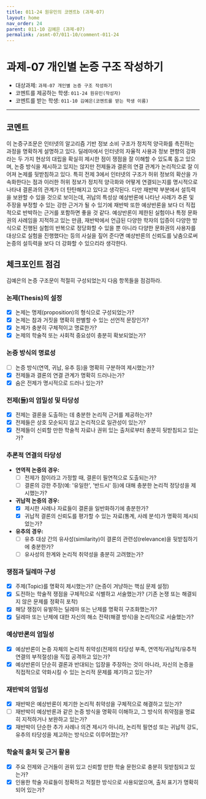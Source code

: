 ```yaml
---
title: 011-24 원유민의 코멘트b (과제-07) 
layout: home
nav_order: 24
parent: 011-10 김예은 (과제-07)
permalink: /asmt-07/011-10/comment-011-24
---
```


# 과제-07 개인별 논증 구조 작성하기

- 대상과제: `과제-07 개인별 논증 구조 작성하기`
- 코멘트를 제공하는 학생: `011-24 원유민(작성자)` 
- 코멘트를 받는 학생: `011-10 김예은(코멘트를 받는 학생 이름)` 

---

## 코멘트

이 논증구조문은 인터넷의 알고리즘 기반 정보 소비 구조가 정치적 양극화를 촉진하는 과정을 명확하게 설명하고 있다. 딜레마에서 인터넷의 자율적 사용과 정보 편향의 강화라는 두 가지 현상의 대립을 확실히 제시한 점이 쟁점을 잘 이해할 수 있도록 돕고 있으며, 논증 방식을 제시하고 있지는 않지만 전제들과 결론의 연결 관계가 논리적으로 잘 이어져 논제를 뒷받침하고 있다. 특히 전제 3에서 인터넷의 구조가 허위 정보의 확산을 가속화한다는 점과 이러한 허위 정보가 정치적 양극화와 어떻게 연결되는지를 명시적으로 나타내 결론과의 관계가 더 탄탄해지고 있다고 생각된다. 
다만 재반박 부분에서 설득력을 보완할 수 있을 것으로 보이는데, 귀납의 특성상 예상반론에 나타난 사례가 추론 및 주장을 부정할 수 있는 강한 근거가 될 수 있기에 재반박 또한 예상반론을 보다 더 직접적으로 반박하는 근거를 포함하면 좋을 것 같다. 예상반론이 제한된 실험이나 특정 문화권의 사례임을 지적하고 있는 만큼, 재반박에서 언급된 다양한 학자의 입증이 다양한 방식으로 진행된 실험의 반복으로 정당화할 수 있을 뿐 아니라 다양한 문화권의 사용자를 대상으로 실험을 진행했다는 등의 사실을 짚어 준다면 예상반론의 신뢰도를 낮춤으로써 논증의 설득력을 보다 더 강화할 수 있으리라 생각한다.

## 체크포인트 점검

김예은의 논증 구조문이 적절히 구성되었는지 다음 항목들을 점검하라.

### **논제(Thesis)의 설정**
- [x] 논제는 명제(proposition)의 형식으로 구성되었는가?
- [x] 논제는 참과 거짓을 명확히 판별할 수 있는 선언적 문장인가?
- [x] 논제가 충분히 구체적이고 명료한가?
- [x] 논제의 학술적 또는 사회적 중요성이 충분히 확보되었는가?

### **논증 방식의 명료성**
- [ ] 논증 방식(연역, 귀납, 유추 등)을 명확히 구분하여 제시했는가?
- [x] 전제들과 결론의 연결 관계가 명확히 드러나는가?
- [x] 숨은 전제가 명시적으로 드러나 있는가?

### **전제(들)의 엄밀성 및 타당성**
- [x] 전제는 결론을 도출하는 데 충분한 논리적 근거를 제공하는가?
- [x] 전제들은 상호 모순되지 않고 논리적으로 일관성이 있는가?
- [x] 전제들이 신뢰할 만한 학술적 자료나 권위 있는 출처로부터 충분히 뒷받침되고 있는가?

### **추론적 연결의 타당성**
- **연역적 논증의 경우:**
  - [ ] 전제가 참이라고 가정할 때, 결론이 필연적으로 도출되는가?
  - [ ] 결론의 강한 주장(예: '유일한', '반드시' 등)에 대해 충분한 논리적 정당성을 제시했는가?

- **귀납적 논증의 경우:**
  - [x] 제시한 사례나 자료들이 결론을 일반화하기에 충분한가?
  - [x] 귀납적 결론의 신뢰도를 평가할 수 있는 자료(통계, 사례 분석)가 명확히 제시되었는가?

- **유추의 경우:**
  - [ ] 유추 대상 간의 유사성(similarity)이 결론의 관련성(relevance)을 뒷받침하기에 충분한가?
  - [ ] 유사성의 한계와 논리적 취약성을 충분히 고려했는가?

### **쟁점과 딜레마 구성**
- [x] 주제(Topic)를 명확히 제시했는가? (논증이 겨냥하는 핵심 문제 설정)
- [x] 도전하는 학술적 쟁점을 구체적으로 식별하고 서술했는가? (기존 논쟁 또는 해결되지 않은 문제를 정확히 포착)
- [x] 해당 쟁점이 유발하는 딜레마 또는 난제를 명확히 구조화했는가?
- [x] 딜레마 또는 난제에 대한 자신의 해소 전략(해결 방식)을 논리적으로 서술했는가?

### **예상반론의 엄밀성**
- [x] 예상반론이 논증 자체의 논리적 취약성(전제의 타당성 부족, 연역적/귀납적/유추적 연결의 부적절성)을 직접 공격하고 있는가?
- [x] 예상반론이 단순히 결론과 반대되는 입장을 주장하는 것이 아니라, 자신의 논증을 직접적으로 약화시킬 수 있는 논리적 문제를 제기하고 있는가?

### **재반박의 엄밀성**
- [x] 재반박은 예상반론이 제기한 논리적 취약성을 구체적으로 해결하고 있는가?
- [ ] 재반박이 예상반론과 같은 논증 방식을 명확히 이해하고, 그 방식의 취약점을 명료히 지적하거나 보완하고 있는가?
- [x] 재반박이 단순한 추가 사례나 의견 제시가 아니라, 논리적 필연성 또는 귀납적 강도, 유추의 타당성을 제고하는 방식으로 이루어졌는가?

### **학술적 출처 및 근거 활용**
- [x] 주요 전제와 근거들이 권위 있고 신뢰할 만한 학술 문헌으로 충분히 뒷받침되고 있는가?
- [x] 인용한 학술 자료들이 정확하고 적절한 방식으로 사용되었으며, 출처 표기가 명확히 되어 있는가?
